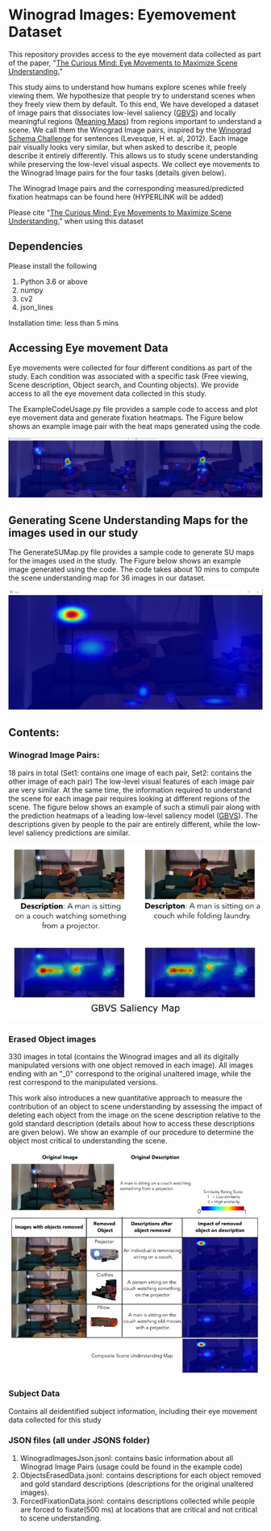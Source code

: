 # Winograd Images: Eyemovement Dataset 
This repository provides access to the eye movement data collected as part of the paper, "[The Curious Mind: Eye Movements to Maximize Scene Understanding.](https://osf.io/preprints/psyarxiv/6c8gf?raw=true)” 

This study aims to understand how humans explore scenes while freely viewing them. We hypothesize that people try to understand scenes when they freely view them by default. To this end, We have developed a dataset of image pairs that dissociates low-level saliency ([GBVS](http://papers.neurips.cc/paper/3095-graph-based-visual-saliency.pdf?raw=true)) and locally meaningful regions ([Meaning Maps](https://jov.arvojournals.org/article.aspx?articleid=2685927?raw=true)) from regions important to understand a scene. We call them the Winograd Image pairs, inspired by the [Winograd Schema Challenge](https://cs.nyu.edu/~davise/papers/WinogradSchemas/WS.html) for sentences (Levesque, H et. al, 2012). Each image pair visually looks very similar, but when asked to describe it, people describe it entirely differently. This allows us to study scene understanding while preserving the low-level visual aspects. We collect eye movements to the Winograd Image pairs for the four tasks (details given below).

The Winograd Image pairs and the corresponding measured/predicted fixation heatmaps can be found here (HYPERLINK will be added)

Please cite "[The Curious Mind: Eye Movements to Maximize Scene Understanding.](https://osf.io/preprints/psyarxiv/6c8gf?raw=true)” when using this dataset

## Dependencies
Please install the following
1. Python 3.6 or above
2. numpy
3. cv2
4. json_lines

Installation time: less than 5 mins

## Accessing Eye movement Data
Eye movements were collected for four different conditions as part of the study. Each condition was associated with a specific task (Free viewing, Scene description, Object search, and Counting objects). We provide access to all the eye movement data collected in this study. 


The ExampleCodeUsage.py file provides a sample code to access and plot eye movement data and generate fixation heatmaps. The Figure below shows an example image pair with the heat maps generated using the code.

![Alt text](/ReadMeFiles/ExampleImagePair.png?raw=true "Optional Title")


## Generating Scene Understanding Maps for the images used in our study
The GenerateSUMap.py file provides a sample code to generate SU maps for the images used in the study. The Figure below shows an example image generated using the code. The code takes about 10 mins to compute the scene understanding map for 36 images in our dataset.

![Alt text](/ReadMeFiles/SUMapExample.png?raw=true "Optional Title")

## Contents:

### Winograd Image Pairs: 
18 pairs in total (Set1: contains one image of each pair, Set2: contains the other image of each pair)
The low-level visual features of each image pair are very similar. At the same time, the information required to understand the scene for each image pair requires looking at different regions of the scene.  The figure below shows an example of such a stimuli pair along with the prediction heatmaps of a leading low-level saliency model ([GBVS](http://papers.neurips.cc/paper/3095-graph-based-visual-saliency.pdf?raw=true)). The descriptions given by people to the pair are entirely different, while the low-level saliency predictions are similar.

![Alt text](/ReadMeFiles/WinogradExample.png?raw=true "Optional Title")

### Erased Object images
330 images in total (contains the Winograd images and all its digitally manipulated versions with one object removed in each image). All images ending with an "_0" correspond to the original unaltered image, while the rest correspond to the manipulated versions.

This work also introduces a new quantitative approach to measure the contribution of an object to scene understanding by assessing the impact of deleting each object from the image on the scene description relative to the gold standard description (details about how to access these descriptions are given below). We show an example of our procedure to determine the object most critical to understanding the scene.

![Alt text](/ReadMeFiles/ObjectErasureProcedure.png?raw=true "Optional Title")

### Subject Data
Contains all deidentified subject information, including their eye movement data collected for this study

### JSON files (all under JSONS folder)
1. WinogradImagesJson.jsonl: contains basic information about all Winograd Image Pairs (usage could be found in the example code)
2. ObjectsErasedData.jsonl: contains descriptions for each object removed and gold standard descriptions (descriptions for the original unaltered images).
3. ForcedFixationData.jsonl: contains descriptions collected while people are forced to fixate(500 ms) at locations that are critical and not critical to scene understanding. 


